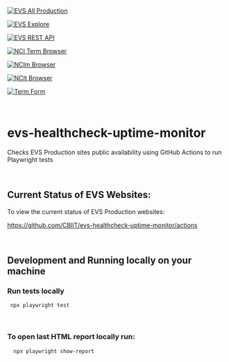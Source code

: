 [![EVS All Production](https://github.com/bioutils/evs-status/actions/workflows/EVS-All-Production.yml/badge.svg)](https://github.com/bioutils/evs-status/actions/workflows/EVS-All-Production.yml)

[![EVS Explore](https://github.com/bioutils/evs-status/actions/workflows/EVS-Explore.yml/badge.svg)](https://github.com/bioutils/evs-status/actions/workflows/EVS-Explore.yml)

[![EVS REST API](https://github.com/bioutils/evs-status/actions/workflows/EVS-REST-API.yml/badge.svg)](https://github.com/bioutils/evs-status/actions/workflows/EVS-REST-API.yml)

[![NCI Term Browser](https://github.com/bioutils/evs-status/actions/workflows/NCI-Term-Browser.yml/badge.svg)](https://github.com/bioutils/evs-status/actions/workflows/NCI-Term-Browser.yml)

[![NCIm Browser](https://github.com/bioutils/evs-status/actions/workflows/NCIm-Browser.yml/badge.svg)](https://github.com/bioutils/evs-status/actions/workflows/NCIm-Browser.yml)

[![NCIt Browser](https://github.com/bioutils/evs-status/actions/workflows/NCIt-Browser.yml/badge.svg)](https://github.com/bioutils/evs-status/actions/workflows/NCIt-Browser.yml)

[![Term Form](https://github.com/bioutils/evs-status/actions/workflows/Term-Form.yml/badge.svg)](https://github.com/bioutils/evs-status/actions/workflows/Term-Form.yml)

<br />

# evs-healthcheck-uptime-monitor

Checks EVS Production sites public availability using GitHub Actions to run Playwright tests

<br />

## Current Status of EVS Websites:
To view the current status of EVS Production websites: 

https://github.com/CBIIT/evs-healthcheck-uptime-monitor/actions

<br />

## Development and Running locally on your machine

### Run tests locally

```bash
 npx playwright test
 ```
<br />

### To open last HTML report locally run:

```bash
  npx playwright show-report
  ```
